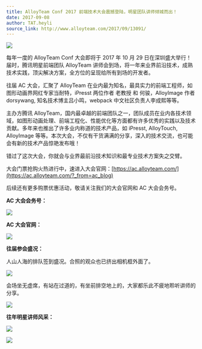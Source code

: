 ```yaml
---
title: AlloyTeam Conf 2017 前端技术大会震撼登陆，明星团队讲师倾城而出！
date: 2017-09-08
author: TAT.heyli
source_link: http://www.alloyteam.com/2017/09/13091/
---
```


![](http://www.alloyteam.com/wp-content/uploads/2017/09/banner.jpg)

每年一度的 AlloyTeam Conf 大会即将于 2017 年 10 月 29 日在深圳盛大举行！届时，腾讯明星前端团队 AlloyTeam 讲师会到场，将一年来业界前沿技术，成熟技术实践，顶尖解决方案，全方位的呈现给所有到场的开发者。

往届 AC 大会，汇聚了 AlloyTeam 在业内最为知名，最具实力的前端工程师，如图形动画界网红专家当耐特，iPresst 两位作者 老教授 和 何骏，AlloyImage 作者 dorsywang, 知名技术博主吕小鸣，webpack 中文社区负责人李成熙等等。

主办方腾讯 AlloyTeam，国内最卓越的前端团队之一，团队成员在业内各技术领域，如图形动画处理、前端工程化、性能优化等方面都有许多优秀的实践以及技术贡献。多年来也推出了许多业内称道的技术产品，如 iPresst, AlloyTouch, AlloyImage 等等。本次大会，不仅有干货满满的分享，深入的技术交流，也可能会有新的技术产品惊艳发布哦！

错过了这次大会，你就会与业界最前沿技术知识和最专业技术方案失之交臂。

大会门票抢购火热进行中，速进入大会官网：[https://ac.alloyteam.com/](https://ac.alloyteam.com/?_from=ac_blog)

后续还有更多购票优惠活动，敬请关注我们的大会官网和 AC 大会会务号。

**AC 大会会务号：**

![](http://www.alloyteam.com/wp-content/uploads/2017/09/AC大会会务号.jpg)

**AC 大会官网：**

![](http://www.alloyteam.com/wp-content/uploads/2017/09/ac_blog.png)

**往届参会盛况：**

人山人海的排队签到盛况。合照的观众也已挤出相机框外面了。

![](http://www.alloyteam.com/wp-content/uploads/2017/09/2.jpg)

会场坐无虚席，有站在过道的，有坐前排空地上的，大家都乐此不疲地聆听讲师的分享。

![](http://www.alloyteam.com/wp-content/uploads/2017/09/3.jpg)

**往年明星讲师风采：**

![](http://www.alloyteam.com/wp-content/uploads/2017/09/4.png)

![](http://www.alloyteam.com/wp-content/uploads/2017/09/5.png)